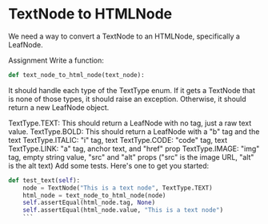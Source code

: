 # TextNode to HTMLNode
We need a way to convert a TextNode to an HTMLNode, specifically a LeafNode.

Assignment
Write a function:
```python
def text_node_to_html_node(text_node):
```

It should handle each type of the TextType enum. If it gets a TextNode that is none of those types, it should raise an exception. Otherwise, it should return a new LeafNode object.

TextType.TEXT: This should return a LeafNode with no tag, just a raw text value.
TextType.BOLD: This should return a LeafNode with a "b" tag and the text
TextType.ITALIC: "i" tag, text
TextType.CODE: "code" tag, text
TextType.LINK: "a" tag, anchor text, and "href" prop
TextType.IMAGE: "img" tag, empty string value, "src" and "alt" props ("src" is the image URL, "alt" is the alt text)
Add some tests. Here's one to get you started:

```python
def test_text(self):
    node = TextNode("This is a text node", TextType.TEXT)
    html_node = text_node_to_html_node(node)
    self.assertEqual(html_node.tag, None)
    self.assertEqual(html_node.value, "This is a text node")
    ```